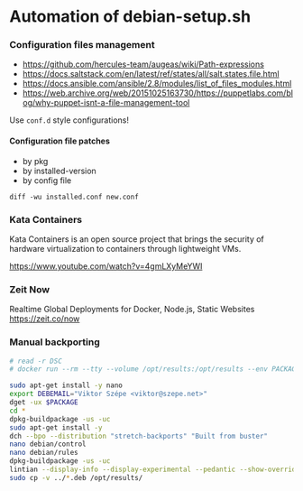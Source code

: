 # Automation of debian-setup.sh

### Configuration files management

- https://github.com/hercules-team/augeas/wiki/Path-expressions
- https://docs.saltstack.com/en/latest/ref/states/all/salt.states.file.html
- https://docs.ansible.com/ansible/2.8/modules/list_of_files_modules.html
- https://web.archive.org/web/20151025163730/https://puppetlabs.com/blog/why-puppet-isnt-a-file-management-tool

Use `conf.d` style configurations!

#### Configuration file patches

- by pkg
- by installed-version
- by config file

`diff -wu installed.conf new.conf`

### Kata Containers

Kata Containers is an open source project that brings the security
of hardware virtualization to containers through lightweight VMs.

https://www.youtube.com/watch?v=4gmLXyMeYWI

### Zeit Now

Realtime Global Deployments for Docker, Node.js, Static Websites https://zeit.co/now

### Manual backporting

```bash
# read -r DSC
# docker run --rm --tty --volume /opt/results:/opt/results --env PACKAGE="$DSC" -i --entrypoint=/bin/bash szepeviktor/stretch-backport

sudo apt-get install -y nano
export DEBEMAIL="Viktor Szépe <viktor@szepe.net>"
dget -ux $PACKAGE
cd *
dpkg-buildpackage -us -uc
sudo apt-get install -y
dch --bpo --distribution "stretch-backports" "Built from buster"
nano debian/control
nano debian/rules
dpkg-buildpackage -us -uc
lintian --display-info --display-experimental --pedantic --show-overrides ../*.deb
sudo cp -v ../*.deb /opt/results/
```

